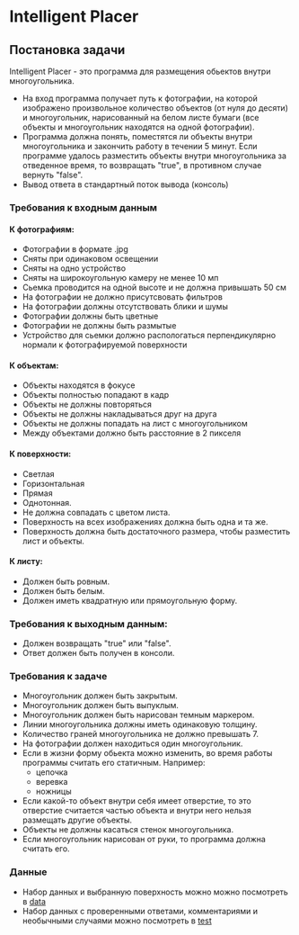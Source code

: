 # Intelligent Placer

## Постановка задачи
Intelligent Placer - это программа для размещения обьектов внутри многоугольника.
- На вход программа получает путь к фотографии, на которой изображено произвольное количество объектов (от нуля до десяти) и многоугольник, нарисованный на белом листе бумаги (все объекты и многоугольник находятся на одной фотографии).
- Программа должна понять, поместятся ли объекты внутри многоугольника и закончить работу в течении 5 минут. Если программе удалось разместить объекты внутри многоугольника за отведенное время, то возвращать "true", в противном случае вернуть "false".
- Вывод ответа в стандартный поток вывода (консоль) 

### Требования к входным данным
#### К фотографиям:
- Фотографии в формате .jpg 
- Сняты при одинаковом освещении
- Сняты на одно устройство 
- Сняты на широкоугольную камеру не менее 10 мп
- Сьемка проводится на одной высоте и не должна привышать 50 см
- На фотографии не должно присутсвовать фильтров
- На фотографии должны отсутствовать блики и шумы 
- Фотографии должны быть цветные
- Фотографии не должны быть размытые 
- Устройство для сьемки должно распологаться перпендикулярно нормали к фотографируемой поверхности 

#### К объектам: 
- Объекты находятся в фокусе 
- Объекты полностью попадают в кадр
- Объекты не должны повторяться
- Объекты не должны накладываться друг на друга 
- Объекты не должны попадать на лист с многоугольником 
- Между объектами должно быть расстояние в 2 пикселя 

#### К поверхности:
- Светлая 
- Горизонтальная 
- Прямая 
- Однотонная. 
- Не должна совпадать с цветом листа.
- Поверхность на всех изображениях должна быть одна и та же.
- Поверхность должна быть достаточного размера, чтобы разместить лист и объекты.

#### К листу:
- Должен быть ровным.
- Должен быть белым.
- Должен иметь квадратную или прямоугольную форму. 

### Требования к выходным данным: 
- Должен возвращать "true" или "false".
- Ответ должен быть получен в консоли.

### Требования к задаче
- Многоугольник должен быть закрытым.
- Многоугольник должен быть выпуклым.
- Многоугольник должен быть нарисован темным маркером. 
- Линии многоугольника должны иметь одинаковую толщину. 
- Количество граней многоугольника не должно превышать 7. 
- На фотографии должен находиться один многоугольник. 
- Если в жизни форму обьекта можно изменить, во время работы программы считать его статичным. 
Например:
  - цепочка
  - веревка 
  - ножницы
- Если какой-то объект внутри себя имеет отверстие, то это отверстие считается частью объекта и внутри него нельзя размещать другие объекты. 
- Объекты не должны касаться стенок многоугольника.
- Если многоугольник нарисован от руки, то программа должна считать его. 

### Данные 
- Набор данных и выбранную поверхность можно можно посмотреть в [data](https://github.com/Fourroubles/Intelligent-Placer/tree/develop/data)
- Набор данных с проверенными ответами, комментариями и необычными случаями можно посмотреть в [test](https://github.com/Fourroubles/Intelligent-Placer/blob/develop/test/description.md)

